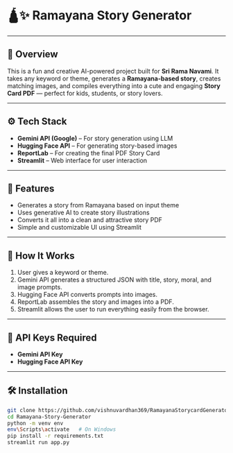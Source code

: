 # 🛕✨ Ramayana Story Generator


---

## 📌 Overview
This is a fun and creative AI-powered project built for **Sri Rama Navami**. It takes any keyword or theme, generates a **Ramayana-based story**, creates matching images, and compiles everything into a cute and engaging **Story Card PDF** — perfect for kids, students, or story lovers.

---

## ⚙️ Tech Stack
- **Gemini API (Google)** – For story generation using LLM  
- **Hugging Face API** – For generating story-based images  
- **ReportLab** – For creating the final PDF Story Card  
- **Streamlit** – Web interface for user interaction  

---

## 🚀 Features
- Generates a story from Ramayana based on input theme  
- Uses generative AI to create story illustrations  
- Converts it all into a clean and attractive story PDF  
- Simple and customizable UI using Streamlit  

---

## 🧠 How It Works
1. User gives a keyword or theme.
2. Gemini API generates a structured JSON with title, story, moral, and image prompts.
3. Hugging Face API converts prompts into images.
4. ReportLab assembles the story and images into a PDF.
5. Streamlit allows the user to run everything easily from the browser.

---

## 🔑 API Keys Required
- **Gemini API Key**
- **Hugging Face API Key** 

---

## 🛠️ Installation
```bash
git clone https://github.com/vishnuvardhan369/RamayanaStorycardGenerator
cd Ramayana-Story-Generator
python -m venv env
env\Scripts\activate   # On Windows
pip install -r requirements.txt
streamlit run app.py
